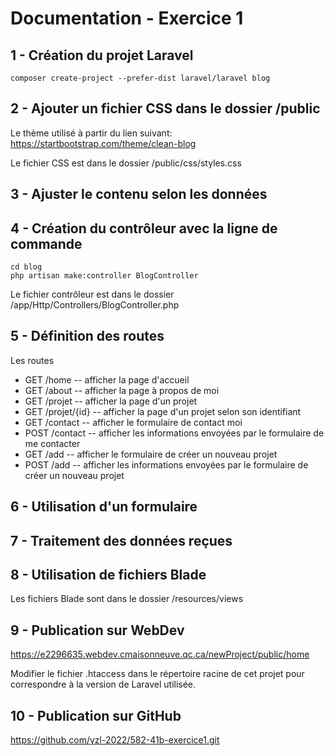# Documentation - Exercice 1

## 1 - Création du projet Laravel

`composer create-project --prefer-dist laravel/laravel blog`

## 2 - Ajouter un fichier CSS dans le dossier /public

Le thème utilisé à partir du lien suivant: <https://startbootstrap.com/theme/clean-blog>

Le fichier CSS est dans le dossier /public/css/styles.css

## 3 - Ajuster le contenu selon les données
## 4 - Création du contrôleur avec la ligne de commande

`cd blog`<br>
`php artisan make:controller BlogController`<br>

Le fichier contrôleur est dans le dossier /app/Http/Controllers/BlogController.php

## 5 - Définition des routes

Les routes
* GET /home -- afficher la page d'accueil
* GET /about -- afficher la page à propos de moi
* GET /projet -- afficher la page d'un projet
* GET /projet/{id} -- afficher la page d'un projet selon son identifiant
* GET /contact -- afficher le formulaire de contact moi
* POST /contact -- afficher les informations envoyées par le formulaire de me contacter
* GET /add -- afficher le formulaire de créer un nouveau projet
* POST /add -- afficher les informations envoyées par le formulaire de créer un nouveau projet

## 6 - Utilisation d'un formulaire
## 7 - Traitement des données reçues
## 8 - Utilisation de fichiers Blade

Les fichiers Blade sont dans le dossier /resources/views

## 9 - Publication sur WebDev

<https://e2296635.webdev.cmaisonneuve.qc.ca/newProject/public/home>

Modifier le fichier .htaccess dans le répertoire racine de cet projet pour correspondre à la version de Laravel utilisée.

## 10 - Publication sur GitHub

<https://github.com/yzl-2022/582-41b-exercice1.git>